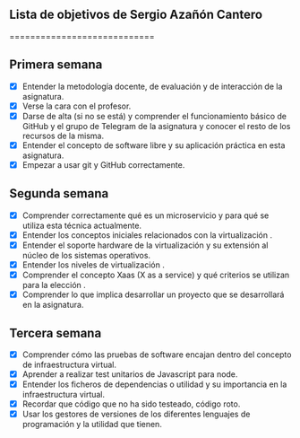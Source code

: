 ## Lista de objetivos de Sergio Azañón Cantero


============================


## Primera semana 
- [x] Entender la metodología docente, de evaluación y de interacción de la asignatura.
- [x] Verse la cara con el profesor.
- [x] Darse de alta (si no se está) y comprender el funcionamiento básico de GitHub y el grupo de Telegram de la asignatura y conocer el resto de los recursos de la misma.
- [x] Entender el concepto de software libre y su aplicación práctica en esta asignatura.
- [x] Empezar a usar git y GitHub correctamente.

## Segunda semana 
- [X] Comprender correctamente qué es un microservicio y para qué se utiliza esta técnica actualmente.
- [X] Entender los conceptos iniciales relacionados con la virtualización .
- [X] Entender el soporte hardware de la virtualización y su extensión al núcleo de los sistemas operativos.
- [X] Entender los niveles de virtualización .
- [X] Comprender el concepto Xaas (X as a service) y qué criterios se utilizan para la elección .
- [X] Comprender lo que implica desarrollar un proyecto que se desarrollará en la asignatura.

## Tercera semana 
- [X] Comprender cómo las pruebas de software encajan dentro del concepto de infraestructura virtual.
- [X] Aprender a realizar test unitarios de Javascript para node.
- [X] Entender los ficheros de dependencias o utilidad y su importancia en la infraestructura virtual.
- [X] Recordar que código que no ha sido testeado, código roto.
- [X] Usar los gestores de versiones de los diferentes lenguajes de programación y la utilidad que tienen.
